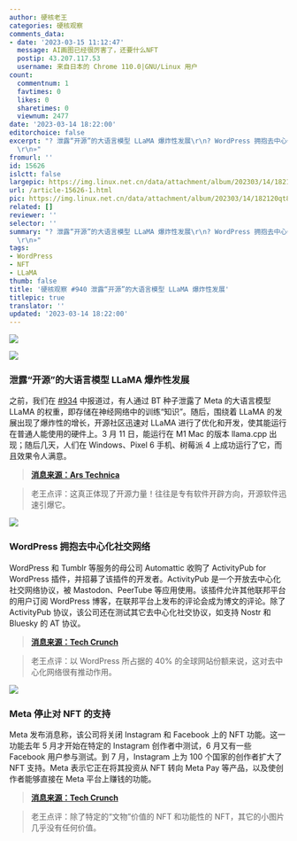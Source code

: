 ```yaml
---
author: 硬核老王
categories: 硬核观察
comments_data:
- date: '2023-03-15 11:12:47'
  message: AI画图已经很厉害了，还要什么NFT
  postip: 43.207.117.53
  username: 来自日本的 Chrome 110.0|GNU/Linux 用户
count:
  commentnum: 1
  favtimes: 0
  likes: 0
  sharetimes: 0
  viewnum: 2477
date: '2023-03-14 18:22:00'
editorchoice: false
excerpt: "? 泄露“开源”的大语言模型 LLaMA 爆炸性发展\r\n? WordPress 拥抱去中心化社交网络\r\n? Meta 停止对 NFT 的支持\r\n»
  \r\n»"
fromurl: ''
id: 15626
islctt: false
largepic: https://img.linux.net.cn/data/attachment/album/202303/14/182120qt8tilst0uuint89.jpg
url: /article-15626-1.html
pic: https://img.linux.net.cn/data/attachment/album/202303/14/182120qt8tilst0uuint89.jpg.thumb.jpg
related: []
reviewer: ''
selector: ''
summary: "? 泄露“开源”的大语言模型 LLaMA 爆炸性发展\r\n? WordPress 拥抱去中心化社交网络\r\n? Meta 停止对 NFT 的支持\r\n»
  \r\n»"
tags:
- WordPress
- NFT
- LLaMA
thumb: false
title: '硬核观察 #940 泄露“开源”的大语言模型 LLaMA 爆炸性发展'
titlepic: true
translator: ''
updated: '2023-03-14 18:22:00'
---
```


![](https://img.linux.net.cn/data/attachment/album/202303/14/182120qt8tilst0uuint89.jpg)


![](https://img.linux.net.cn/data/attachment/album/202303/14/182139m75287kvlxkyyay8.jpg)


### 泄露“开源”的大语言模型 LLaMA 爆炸性发展


之前，我们在 [#934](/article-15608-1.html) 中报道过，有人通过 BT 种子泄露了 Meta 的大语言模型 LLaMA 的权重，即存储在神经网络中的训练“知识”。随后，围绕着 LLaMA 的发展出现了爆炸性的增长，开源社区迅速对 LLaMA 进行了优化和开发，使其能运行在普通人能使用的硬件上。3 月 11 日，能运行在 M1 Mac 的版本 llama.cpp 出现；随后几天，人们在 Windows、Pixel 6 手机、树莓派 4 上成功运行了它，而且效果令人满意。



> 
> **[消息来源：Ars Technica](https://arstechnica.com/information-technology/2023/03/you-can-now-run-a-gpt-3-level-ai-model-on-your-laptop-phone-and-raspberry-pi/)**
> 
> 
> 



> 
> 老王点评：这真正体现了开源力量！往往是专有软件开辟方向，开源软件迅速引爆它。
> 
> 
> 


![](https://img.linux.net.cn/data/attachment/album/202303/14/182151tx4qqr42rprd6wr3.jpg)


### WordPress 拥抱去中心化社交网络


WordPress 和 Tumblr 等服务的母公司 Automattic 收购了 ActivityPub for WordPress 插件，并招募了该插件的开发者。ActivityPub 是一个开放去中心化社交网络协议，被 Mastodon、PeerTube 等应用使用。该插件允许其他联邦平台的用户订阅 WordPress 博客，在联邦平台上发布的评论会成为博文的评论。除了 ActivityPub 协议，该公司还在测试其它去中心化社交协议，如支持 Nostr 和 Bluesky 的 AT 协议。



> 
> **[消息来源：Tech Crunch](https://techcrunch.com/2023/03/13/wordpress-com-owner-automattic-acquires-an-activitypub-plugin-so-blogs-can-join-the-fediverse/)**
> 
> 
> 



> 
> 老王点评：以 WordPress 所占据的 40% 的全球网站份额来说，这对去中心化网络很有推动作用。
> 
> 
> 


![](https://img.linux.net.cn/data/attachment/album/202303/14/182204muvqsmz647eim7uv.jpg)


### Meta 停止对 NFT 的支持


Meta 发布消息称，该公司将关闭 Instagram 和 Facebook 上的 NFT 功能。这一功能去年 5 月才开始在特定的 Instagram 创作者中测试，6 月又有一些 Facebook 用户参与测试。到 7 月，Instagram 上为 100 个国家的创作者扩大了 NFT 支持。Meta 表示它正在将其投资从 NFT 转向 Meta Pay 等产品，以及使创作者能够直接在 Meta 平台上赚钱的功能。



> 
> **[消息来源：Tech Crunch](https://techcrunch.com/2023/03/13/meta-winds-down-support-for-nfts-on-instagram-and-facebook/)**
> 
> 
> 



> 
> 老王点评：除了特定的“文物”价值的 NFT 和功能性的 NFT，其它的小图片几乎没有任何价值。
> 
> 
>
